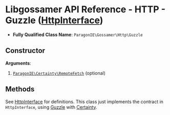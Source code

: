 # Libgossamer API Reference - HTTP - Guzzle ([HttpInterface](../Interfaces/HttpInterface.md))

* **Fully Qualified Class Name**: `ParagonIE\Gossamer\Http\Guzzle`

## Constructor

**Arguments**:

1. [`ParagonIE\Certainty\RemoteFetch`](https://github.com/paragonie/certainty/blob/master/docs/features/RemoteFetch.md) (optional)

## Methods

See [HttpInterface](../Interfaces/HttpInterface.md) for definitions. This class just implements
the contract in `HttpInterface`, using [Guzzle](http://docs.guzzlephp.org/en/stable)
with [Certainty](https://github.com/paragonie/certainty/blob/master/docs/README.md).
